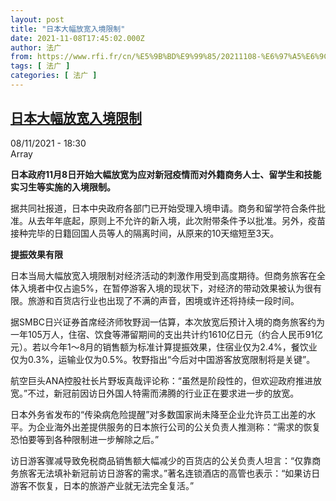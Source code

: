 ```yaml
---
layout: post
title: "日本大幅放宽入境限制"
date: 2021-11-08T17:45:02.000Z
author: 法广
from: https://www.rfi.fr/cn/%E5%9B%BD%E9%99%85/20211108-%E6%97%A5%E6%9C%AC%E5%A4%A7%E5%B9%85%E6%94%BE%E5%AE%BD%E5%85%A5%E5%A2%83%E9%99%90%E5%88%B6
tags: [ 法广 ]
categories: [ 法广 ]
---
```

<!--1636393502000-->
[日本大幅放宽入境限制](https://www.rfi.fr/cn/%E5%9B%BD%E9%99%85/20211108-%E6%97%A5%E6%9C%AC%E5%A4%A7%E5%B9%85%E6%94%BE%E5%AE%BD%E5%85%A5%E5%A2%83%E9%99%90%E5%88%B6)
------

<div>
<div>08/11/2021 - 18:30</div>Array<p><strong>                    日本政府11月8日开始大幅放宽为应对新冠疫情而对外籍商务人士、留学生和技能实习生等实施的入境限制。                </strong></p><div >                    <p>据共同社报道，日本中央政府各部门已开始受理入境申请。商务和留学符合条件批准。从去年年底起，原则上不允许的新入境，此次附带条件予以批准。另外，疫苗接种完毕的日籍回国人员等人的隔离时间，从原来的10天缩短至3天。</p><p><strong>提振效果有限</strong></p><p>日本当局大幅放宽入境限制对经济活动的刺激作用受到高度期待。但商务旅客在全体入境者中仅占逾5%，在暂停游客入境的现状下，对经济的带动效果被认为很有限。旅游和百货店行业也出现了不满的声音，困境或许还将持续一段时间。</p><p>据SMBC日兴证券首席经济师牧野润一估算，本次放宽后预计入境的商务旅客约为一年105万人，住宿、饮食等滞留期间的支出共计约1610亿日元（约合人民币91亿元）。若以今年1～8月的销售额为标准计算提振效果，住宿业仅为2.4%，餐饮业仅为0.3%，运输业仅为0.5%。牧野指出“今后对中国游客放宽限制将是关键”。</p><p>航空巨头ANA控股社长片野坂真哉评论称：“虽然是阶段性的，但欢迎政府推进放宽。”不过，新冠前因访日外国人特需而沸腾的行业正在要求进一步的放宽。</p><p>日本外务省发布的“传染病危险提醒”对多数国家尚未降至企业允许员工出差的水平。为企业海外出差提供服务的日本旅行公司的公关负责人推测称：“需求的恢复恐怕要等到各种限制进一步解除之后。”</p><p>访日游客骤减导致免税商品销售额大幅减少的百货店的公关负责人坦言：“仅靠商务旅客无法填补新冠前访日游客的需求。”著名连锁酒店的高管也表示：“如果访日游客不恢复，日本的旅游产业就无法完全复活。”</p>                                            <div data-selfpromo-newsletter>    </div>    <div data-selfpromo-app>    </div>                </div>
</div>
